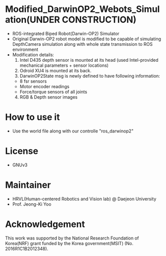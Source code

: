 # Modified_DarwinOP2_Webots_Simulation(UNDER CONSTRUCTION)
* ROS-integrated Biped Robot(Darwin-OP2) Simulator
* Original Darwin-OP2 robot model is modified to be capable of simulating DepthCamera simulation along with whole state transmission to ROS environment
* Modification details:
  1. Intel D435 depth sensor is mounted at its head (used Intel-provided mechanical parameters + sensor locations)
  2. Odroid XU4 is mounted at its back.
  3. DarwinOP2State msg is newly defined to have following information:
    - 8 fsr sensors
    - Motor encoder readings
    - Force/torque sensors of all joints
  4. RGB & Depth sensor images

# How to use it
- Use the world file along with our controlle "ros_darwinop2"

# License
* GNUv3

# Maintainer
* HRVL(Human-centered Robotics and Vision lab) @ Daejeon University
* Prof. Jeong-Ki Yoo

# Acknowledgement
This work was supported by the National Research Foundation of Korea(NRF) grant funded by the Korea government(MSIT) (No. 2016R1C1B2012348).
